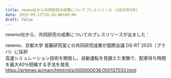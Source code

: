 ```yaml
---
title: newmo社から共同研究の成果についてプレスリリース (2025年9月)
date: 2025-09-17T19:26:00+09:00
draft: false
---
```

newmo社から、共同研究の成果についてのプレスリリースが出ました：

newmo、京都大学 首藤研究室との共同研究成果が国際会議 DS-RT 2025（プラハ）に採択<br>
高速シミュレーション技術を開発し、自動運転を見据えた実験で、配車待ち時間を最大40％短縮する手法を発見<br>
https://prtimes.jp/main/html/rd/p/000000036.000137033.html
